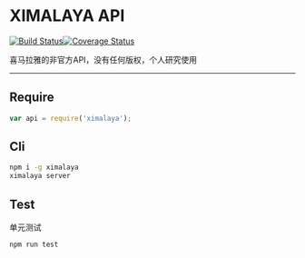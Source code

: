 # XIMALAYA API

[![Build Status](https://travis-ci.org/Soontao/ximalaya_api.svg?branch=master)](https://travis-ci.org/Soontao/ximalaya_api)[![Coverage Status](https://coveralls.io/repos/github/Soontao/ximalaya_api/badge.svg?branch=master)](https://coveralls.io/github/Soontao/ximalaya_api?branch=master)

喜马拉雅的非官方API，没有任何版权，个人研究使用

---

## Require

```js
var api = require('ximalaya');


```

## Cli

```bash
npm i -g ximalaya
ximalaya server
```

## Test

单元测试

```
npm run test
```
